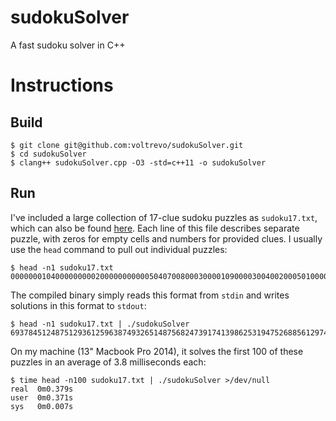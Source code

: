 # sudokuSolver
A fast sudoku solver in C++

# Instructions

## Build

```
$ git clone git@github.com:voltrevo/sudokuSolver.git
$ cd sudokuSolver
$ clang++ sudokuSolver.cpp -O3 -std=c++11 -o sudokuSolver
```

## Run

I've included a large collection of 17-clue sudoku puzzles as `sudoku17.txt`, which can also be found [here](http://staffhome.ecm.uwa.edu.au/~00013890/sudoku17). Each line of this file describes separate puzzle, with zeros for empty cells and numbers for provided clues. I usually use the `head` command to pull out individual puzzles:

```
$ head -n1 sudoku17.txt
000000010400000000020000000000050407008000300001090000300400200050100000000806000
```

The compiled binary simply reads this format from `stdin` and writes solutions in this format to `stdout`:

```
$ head -n1 sudoku17.txt | ./sudokuSolver
693784512487512936125963874932651487568247391741398625319475268856129743274836159
```

On my machine (13" Macbook Pro 2014), it solves the first 100 of these puzzles in an average of 3.8 milliseconds each:

```
$ time head -n100 sudoku17.txt | ./sudokuSolver >/dev/null
real  0m0.379s
user  0m0.371s
sys   0m0.007s
```
